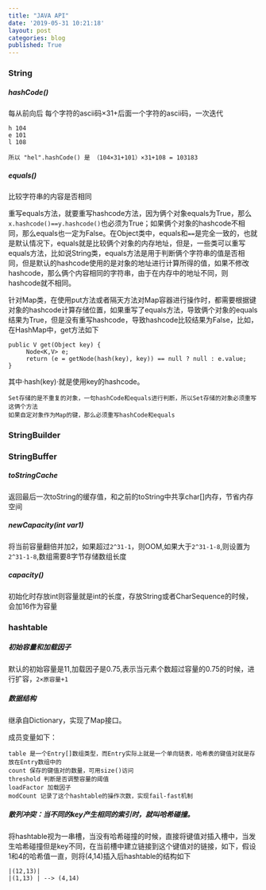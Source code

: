 ```yaml
---
title: "JAVA API"
date: '2019-05-31 10:21:18' 
layout: post 
categories: blog
published: True
---
```


### String

##### hashCode()

每从前向后 每个字符的ascii码×31+后面一个字符的ascii码，一次迭代

```
h 104
e 101
l 108

所以 "hel".hashCode() 是 （104×31+101）×31+108 = 103183
```

##### equals()

比较字符串的内容是否相同

重写equals方法，就要重写hashcode方法，因为俩个对象equals为True，那么`x.hashcode()==y.hashcode()`也必须为True；如果俩个对象的hashcode不相同，那么equals也一定为False。在Object类中，equals和`==`是完全一致的，也就是默认情况下，equals就是比较俩个对象的内存地址，但是，一些类可以重写equals方法，比如说String类，equals方法是用于判断俩个字符串的值是否相同，但是默认的hashcode使用的是对象的地址进行计算所得的值，如果不修改hashcode，那么俩个内容相同的字符串，由于在内存中的地址不同，则hashcode就不相同。

针对Map类，在使用put方法或者隔天方法对Map容器进行操作时，都需要根据键对象的hashcode计算存储位置，如果重写了equals方法，导致俩个对象的equals结果为True，但是没有重写hashcode，导致hashcode比较结果为False，比如，在HashMap中，get方法如下

```
public V get(Object key) {
     Node<K,V> e;
     return (e = getNode(hash(key), key)) == null ? null : e.value;
}
```

其中·hash(key)·就是使用key的hashcode。

```
Set存储的是不重复的对象，一句hashCode和equals进行判断，所以Set存储的对象必须重写这俩个方法
如果自定对象作为Map的键，那么必须重写hashCode和equals
```

### StringBuilder

### StringBuffer

##### toStringCache

返回最后一次toString的缓存值，和之前的toString中共享char[]内存，节省内存空间

##### newCapacity(int var1)

将当前容量翻倍并加2，如果超过`2^31-1`，则OOM,如果大于`2^31-1-8`,则设置为`2^31-1-8`,数组需要8字节存储数组长度

##### capacity()

初始化时存放int则容量就是int的长度，存放String或者CharSequence的时候，会加16作为容量

### hashtable

##### 初始容量和加载因子

默认的初始容量是11,加载因子是0.75,表示当元素个数超过容量的0.75的时候，进行扩容，`2×原容量+1`

##### 数据结构

继承自Dictionary，实现了Map接口。

成员变量如下：

```
table 是一个Entry[]数组类型，而Entry实际上就是一个单向链表，哈希表的键值对就是存放在Entry数组中的
count 保存的键值对的数量，可用size()访问
threshold 判断是否调整容量的阈值
loadFactor 加载因子
modCount 记录了这个hashtable的操作次数，实现fail-fast机制
```

##### 散列冲突：当不同的key产生相同的索引时，就叫哈希碰撞。

将hashtable视为一串槽，当没有哈希碰撞的时候，直接将键值对插入槽中，当发生哈希碰撞但是key不同，在当前槽中建立链接到这个键值对的链接，如下，假设1和4的哈希值一直，则将(4,14)插入后hashtable的结构如下

```
|(12,13)|
|(1,13) | --> (4,14)
```
